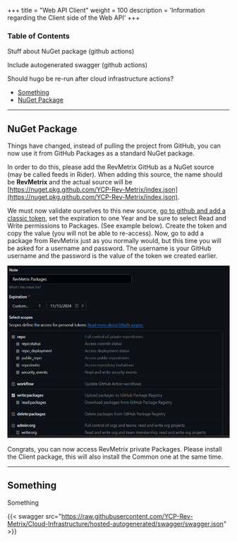 +++
title = "Web API Client"
weight = 100
description = 'Information regarding the Client side of the Web API'
+++

### Table of Contents

Stuff about NuGet package (github actions)

Include autogenerated swagger (github actions)

Should hugo be re-run after cloud infrastructure actions?

- [Something](#something)
- [NuGet Package](#nuget-package)

---
## NuGet Package
Things have changed, instead of pulling the project from GitHub, you can now use it from GitHub Packages as a standard NuGet package.

In order to do this, please add the RevMetrix GitHub as a NuGet source (may be called feeds in Rider).
When adding this source, the name should be **RevMetrix** and the actual source will be [https://nuget.pkg.github.com/YCP-Rev-Metrix/index.json](https://nuget.pkg.github.com/YCP-Rev-Metrix/index.json).

We must now validate ourselves to this new source, [go to github and add a classic token](https://github.com/settings/tokens), set the expiration to one Year and be sure to select Read and Write permissions to Packages. (See example below).
Create the token and copy the value (you will not be able to re-access). Now, go to add a package from RevMetrix just as you normally would, but this time you will be asked for a username and password.
The username is your GitHub username and the password is the value of the token we created earlier.

![Classic Token Example](TokenExample.png?width=40vw&lightbox=true)

Congrats, you can now access RevMetrix private Packages. Please install the Client package, this will also install the Common one at the same time.

---
## Something
Something

{{< swagger src="https://raw.githubusercontent.com/YCP-Rev-Metrix/Cloud-Infrastructure/hosted-autogenerated/swagger/swagger.json" >}}